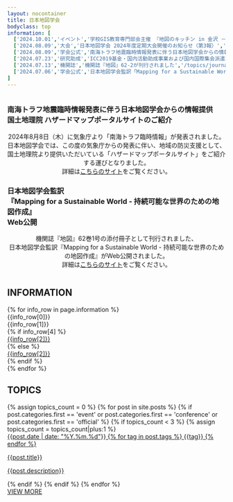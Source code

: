 ```yaml
---
layout: nocontainer
title: 日本地図学会
bodyclass: top
information: [
  ['2024.10.01','イベント','学校GIS教育専門部会主催 『地図のキッチン in 金沢 －「調理実習」で体感する今どきの高校地理－』開催のお知らせ','/topics/event/32',false],
  ['2024.08.09','大会','日本地図学会 2024年度定期大会開催のお知らせ（第3報）','/topics/conference/29',false],
  ['2024.08.09','学会公式','南海トラフ地震臨時情報発表に伴う日本地図学会からの情報提供：国土地理院 ハザードマップポータルサイトのご紹介','/topics/official/09',false],
  ['2024.07.23','研究助成','ICC2019基金・国内活動助成事業および国内国際集会派遣事業第2期募集のお知らせ','/topics/fund/03',false],
  ['2024.07.13','機関誌','機関誌『地図』62-2が刊行されました','/topics/journal/622',false],
  ['2024.07.06','学会公式','日本地図学会監訳「Mapping for a Sustainable World －持続可能な世界のための地図作成－」Web公開のお知らせ','/topics/official/08',false],
]
---
```


<section>
  <div class="top--heading">
    <div class="bg-image">
      <picture>
        <source media="(max-width:767px)" srcset="{{ site.baseurl }}/assets/img/top/bg_heading_sp.jpg">
        <img src="{{ site.baseurl }}/assets/img/top/bg_heading_pc.jpg" alt="">
      </picture>
    </div>
    <div class="main-image">
      <div class="img-obj">
        <img src="{{ site.baseurl }}/assets/img/top/obj_heading.png" alt="">
      </div>
    </div>
    <a href="member.html" class="btn-regist">
      <picture>
        <source media="(max-width:767px)" srcset="{{ site.baseurl }}/assets/img/top/btn_regist_sp.png">
        <img src="{{ site.baseurl }}/assets/img/top/btn_regist_pc.png" alt="">
      </picture>
    </a>
  </div>
</section>

<!--
<section>
  <div class="top--tw-block">
    <div class="container">
      <div class="tw-block">
        <div class="tw--timeline">
        <div class="twitter-timeline twitter-timeline-rendered" style="display: flex; max-width: 100%; margin-top: 0px; margin-bottom: 0px;"><iframe id="twitter-widget-0" scrolling="no" frameborder="0" allowtransparency="true" allowfullscreen="true" class="" style="position: static; visibility: visible; width: 555px; height: 7206px; display: block; flex-grow: 1;" title="Twitter Timeline" src="https://syndication.twitter.com/srv/timeline-profile/screen-name/jcapr2?dnt=false&amp;embedId=twitter-widget-0&amp;frame=false&amp;hideBorder=false&amp;hideFooter=false&amp;hideHeader=false&amp;hideScrollBar=false&amp;lang=ja&amp;origin=https%3A%2F%2Fjcacj.org%2F&amp;sessionId=0ca176fa191da87a0bf56d7c443b30f81cecfee6&amp;showHeader=true&amp;showReplies=false&amp;transparent=false&amp;widgetsVersion=1c23387b1f70c%3A1664388199485"></iframe></div> <script async="" src="https://platform.twitter.com/widgets.js" charset="utf-8"></script>
        </div>
        <iframe id="twitter-widget-1" scrolling="no" frameborder="0" allowtransparency="true" allowfullscreen="true" class="twitter-hashtag-button twitter-hashtag-button-rendered twitter-tweet-button" style="position: static; visibility: visible; width: 225px; height: 28px;" title="Twitter Tweet Button" src="https://platform.twitter.com/widgets/tweet_button.7dae38096d06923d683a2a807172322a.ja.html#button_hashtag=%E6%97%A5%E6%9C%AC%E5%9C%B0%E5%9B%B3%E5%AD%A6%E4%BC%9A&amp;dnt=false&amp;id=twitter-widget-1&amp;lang=ja&amp;original_referer=https%3A%2F%2Fjcacj.org%2F&amp;size=l&amp;time=1666061598290&amp;type=hashtag" data-hashtag="日本地図学会"></iframe><script async="" src="https://platform.twitter.com/widgets.js" charset="utf-8"></script>
      </div>
    </div>
  </div>
</section>
-->

<!--
<section>
  <div class="top--section">
    <div class="container">
      <h2 class="top-h2">大会新着情報</h2>
      <h3 class="top-h3"><span>日本地図学会２０２２年度<br class="d-md-none">定期大会のご案内（第３報）</span></h3>
      <p class="top-heading-text">2022年度定期大会を下記の通り開催いたします。<br>会員の皆様には奮ってご参加いただきたく、ご協力をよろしくお願い申し上げます。<br>今年度の定期大会はリモートによる発表と都内で開催する地図・図書展を併用して実施します。</p>
      <div class="top-main-list">
        <div class="list-block">
          <div class="lb-title">日時</div>
          <div class="lb-value">2022年8月6日（土）9:00~17:00・7日（日）9:00~16:05</div>
        </div>
        <div class="list-block">
          <div class="lb-title">リモート発信会場</div>
          <div class="lb-value"><a href="https://www.aoyama.ac.jp/outline/campus/access.html#anchor_02" target="_blank">青山学院大学相模原キャンパス<span class="icon-ex"></span></a><br>〒252-5258 神奈川県相模原市中央区淵野辺５丁目１０−１</div>
        </div>
        <div class="list-block">
          <div class="lb-title">スケジュール</div>
          <div class="lb-value">研究発表（口頭発表は6日または7日）<br>特別セッション、シンポジウム、ワークショップ、フォーラム等（同上）<br>地図・図書等の展示（日本大学経済学部にて開催予定）<br>（都内に展示会場を設け、8月6日・7日、リアルな地図類の展示を<br>日本大学経済学部（水道橋駅下車3分）にて予定しています。Webでも公開予定です）</div>
        </div>
        <div class="list-block">
          <div class="lb-title">大会参加費</div>
          <div class="lb-value">普通会員等・特別会員団体構成員・学生会員　1,000円<br>非会員　2,000円</div>
        </div>
        <div class="list-block">
          <div class="lb-title">申し込み</div>
          <div class="lb-value">
            Peatixのサイトからのみの申し込みになります。
            <div class="banner">
              <a href="https://jcc2022.peatix.com/view" target="_blank">
                <img src="{{ site.baseurl }}/assets/img/top/banner_peatix.png" alt="" class="w-100">
              </a>
            </div>
            <ul class="cautions">
              <li>※ Peatixをご利用いただくためには、まずPeatixのアカウントを取得していただく必要があります。Peatixのアカウント取得から参加申込までの手順については <a href="{{'/archive/file/program/participation2022.pdf' | relative_url}}" class="link-pdf">こちら</a>にまとめてます。</li>
              <li>※ 日本地図学会の普通会員･特別会員団体構成員・学生会員の方は「地図学会会員」、それ以外の方<br>（いずれの会員でもない方）は「地図学会非会員」のチケットをお申し込みください。</li>
              <li>※ 参加申込は8月7日（日）までとなります。</li>
              <li>※ 参加者には事前に参加方法（ZoomミーティングのURL・パスワード等）をご連絡します。</li>
              <li>※ 当日までに「定期大会発表論文・資料集（PDF版）」を配布いたします。</li>
            </ul>
          </div>
        </div>
      </div>
    </div>
  </div>
</section>
-->
<!--
<section>
  <div class="top--section">
    <div class="container">
      <h3 class="top-h3"><span><a href="https://jcacj.org/topics/conference/24">日本地図学会<br class="d-md-none">2023年度定期大会</a></span></h3>
      <p class="top-heading-text"><span class="large">2023年度定期大会は終了いたしました。</span><br>Discordの「発表会場」チャンネルにて活発な議論にご参加頂いた皆様、ありがとうございました<br></p>
      <div class="button-discord">
        <a href="https://discord.gg/MEVck7H"><img src="{{ site.baseurl }}/assets/img/main/btn_discord.svg" class="w-100" alt=""></a>
      </div>
    </div>
  </div>
</section>
-->
<section>
  <div class="top--section">
    <div class="container">
      <h3 class="top-h3">南海トラフ地震臨時情報発表に伴う日本地図学会からの情報提供<br>国土地理院 ハザードマップポータルサイトのご紹介</h3>
      <p class="top-heading-text" align="center">2024年8月8日（木）に気象庁より「南海トラフ臨時情報」が発表されました。<br>日本地図学会では、この度の気象庁からの発表に伴い、地域の防災支援として、国土地理院より提供いただいている「ハザードマップポータルサイト」をご紹介する運びとなりました。<br>詳細は<a href="https://jcacj.org/topics/official/09" target="_blank">こちらのサイト</a>をご覧ください。</p>
    </div>
  </div>
</section>

<section>
  <div class="top--section">
    <div class="container">
      <h3 class="top-h3">日本地図学会監訳<br>『Mapping for a Sustainable World - 持続可能な世界のための地図作成』<br>Web公開</h3>
      <p class="top-heading-text" align="center">機関誌『地図』62巻1号の添付冊子として刊行されました、<br>日本地図学会監訳『Mapping for a Sustainable World - 持続可能な世界のための地図作成』がWeb公開されました。<br>詳細は<a href="https://jcacj.org/topics/official/08" target="_blank">こちらのサイト</a>をご覧ください。</p>
      <p class="top-heading-text" align="center"><img src="/assets/img/topics/MSW_small02.png" alt="" /></p>
    </div>
  </div>
</section>

<section>
  <div class="top--section">
    <div class="container">
      <h2 class="top-h2-en">INFORMATION</h2>
      <div class="info-scroll">
        <div class="info-list">
{% for info_row in page.information %}
          <div class="info-row">
            <div class="i-date">{{info_row[0]}}</div>
            <div class="i-tag"><span class="tag">{{info_row[1]}}</span></div>
  {% if info_row[4] %}
            <div class="i-title"><a href="{{info_row[3]}}" target="_blank">{{info_row[2]}}</a></div>
  {% else %}
            <div class="i-title"><a href="{{info_row[3] | relative_url}}">{{info_row[2]}}</a></div>
  {% endif %}
          </div>
{% endfor %}
        </div>
      </div>
    </div>
  </div>
</section>
<!--
<section>
  <div class="top--section note-section">
    <div class="container">
      <h2 class="top-h2">日本地図学会公式ブログ（note）</h2>
      <div id="top-note-list"></div>
      <div class="back-to-top">
        <a href="https://note.com/jcacj/" target="_blank">jcacj@note.com</a>
      </div>
    </div>
  </div>
</section>
-->
<section>
  <div class="top--section">
    <div class="container">
      <h2 class="top-h2-en">TOPICS</h2>
      <div class="topics-list">
{% assign topics_count = 0 %}
{% for post in site.posts %}
  {% if post.categories.first == 'event' or post.categories.first == 'conference' or post.categories.first == 'official' %}
  {% if topics_count < 3 %}
  {% assign topics_count = topics_count|plus:1 %}
        <a href="{{post.url | relative_url}}" class="topics">
          <div class="t-img"><img src="{{ site.baseurl }}{{post.thumbnail}}" alt="" class="w-100"></div>
          <div class="t-info">
            <span class="t-date">{{post.date | date: "%Y.%m.%d"}}</span>
            {% for tag in post.tags %}
            <span class="t-tag">{{tag}}</span>
            {% endfor %}
          </div>
          <div class="t-val">
            <p class="name">{{post.title}}</p>
            <p>{{post.description}}</p>
          </div>
        </a>
  {% endif %}
  {% endif %}
{% endfor %}
      </div>
      <div class="back-to-top">
        <a href="{{'/topics.html' | relative_url}}">VIEW MORE</a>
      </div>
    </div>
  </div>
</section>
